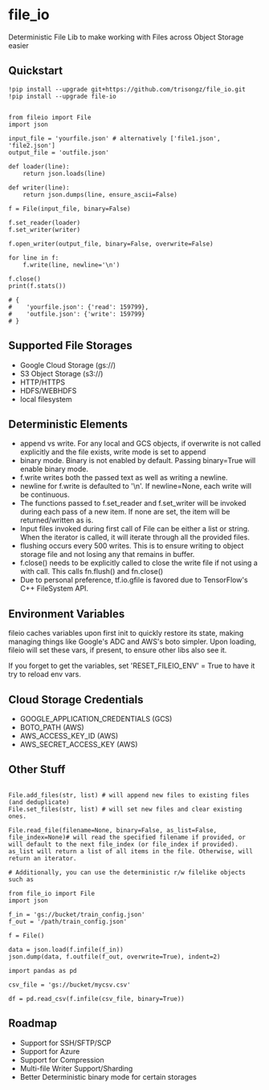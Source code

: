 # file_io
 Deterministic File Lib to make working with Files across Object Storage easier


## Quickstart

```python3
!pip install --upgrade git+https://github.com/trisongz/file_io.git
!pip install --upgrade file-io


from fileio import File
import json

input_file = 'yourfile.json' # alternatively ['file1.json', 'file2.json']
output_file = 'outfile.json'

def loader(line):
    return json.loads(line)

def writer(line):
    return json.dumps(line, ensure_ascii=False)

f = File(input_file, binary=False)

f.set_reader(loader)
f.set_writer(writer)

f.open_writer(output_file, binary=False, overwrite=False)

for line in f:
    f.write(line, newline='\n')

f.close()
print(f.stats())

# {
#    'yourfile.json': {'read': 159799}, 
#    'outfile.json': {'write': 159799}
# }

```
## Supported File Storages

- Google Cloud Storage (gs://)
- S3 Object Storage (s3://)
- HTTP/HTTPS
- HDFS/WEBHDFS
- local filesystem

## Deterministic Elements

- append vs write. For any local and GCS objects, if overwrite is not called explicitly and the file exists, write mode is set to append
- binary mode. Binary is not enabled by default. Passing binary=True will enable binary mode.
- f.write writes both the passed text as well as writing a newline.
- newline for f.write is defaulted to '\n'. If newline=None, each write will be continuous.
- The functions passed to f.set_reader and f.set_writer will be invoked during each pass of a new item. If none are set, the item will be returned/written as is.
- Input files invoked during first call of File can be either a list or string. When the iterator is called, it will iterate through all the provided files.
- flushing occurs every 500 writes. This is to ensure writing to object storage file and not losing any that remains in buffer.
- f.close() needs to be explicitly called to close the write file if not using a with call. This calls fn.flush() and fn.close()
- Due to personal preference, tf.io.gfile is favored due to TensorFlow's C++ FileSystem API.


## Environment Variables

fileio caches variables upon first init to quickly restore its state, making managing things like Google's ADC and AWS's boto simpler.
Upon loading, fileio will set these vars, if present, to ensure other libs also see it. 

If you forget to get the variables, set 'RESET_FILEIO_ENV' = True to have it try to reload env vars.

## Cloud Storage Credentials

- GOOGLE_APPLICATION_CREDENTIALS (GCS)
- BOTO_PATH (AWS)
- AWS_ACCESS_KEY_ID (AWS)
- AWS_SECRET_ACCESS_KEY (AWS)

## Other Stuff

```python3

File.add_files(str, list) # will append new files to existing files (and deduplicate)
File.set_files(str, list) # will set new files and clear existing ones.

File.read_file(filename=None, binary=False, as_list=False, file_index=None)# will read the specified filename if provided, or will default to the next file_index (or file_index if provided). as_list will return a list of all items in the file. Otherwise, will return an iterator.

# Additionally, you can use the deterministic r/w filelike objects such as

from file_io import File
import json

f_in = 'gs://bucket/train_config.json'
f_out = '/path/train_config.json'

f = File()

data = json.load(f.infile(f_in))
json.dump(data, f.outfile(f_out, overwrite=True), indent=2)

import pandas as pd

csv_file = 'gs://bucket/mycsv.csv'

df = pd.read_csv(f.infile(csv_file, binary=True))

```

## Roadmap

- Support for SSH/SFTP/SCP
- Support for Azure
- Support for Compression
- Multi-file Writer Support/Sharding
- Better Deterministic binary mode for certain storages
